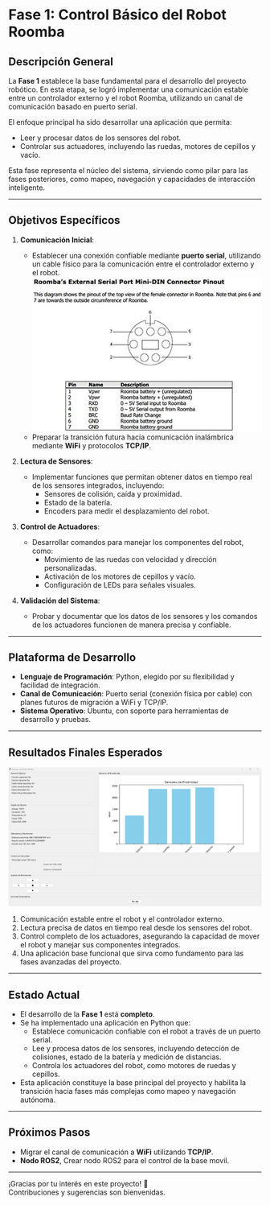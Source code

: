 # **Fase 1: Control Básico del Robot Roomba**

## **Descripción General**
La **Fase 1** establece la base fundamental para el desarrollo del proyecto robótico. En esta etapa, se logró implementar una comunicación estable entre un controlador externo y el robot Roomba, utilizando un canal de comunicación basado en puerto serial.

El enfoque principal ha sido desarrollar una aplicación que permita:
- Leer y procesar datos de los sensores del robot.
- Controlar sus actuadores, incluyendo las ruedas, motores de cepillos y vacío.

Esta fase representa el núcleo del sistema, sirviendo como pilar para las fases posteriores, como mapeo, navegación y capacidades de interacción inteligente.

---

## **Objetivos Específicos**
1. **Comunicación Inicial**:
   - Establecer una conexión confiable mediante **puerto serial**, utilizando un cable físico para la comunicación entre el controlador externo y el robot.
   ![GUI Robot Roomba](resources/Puerto_serie_Roomba.jpg)
   - Preparar la transición futura hacia comunicación inalámbrica mediante **WiFi** y protocolos **TCP/IP**.

2. **Lectura de Sensores**:
   - Implementar funciones que permitan obtener datos en tiempo real de los sensores integrados, incluyendo:
     - Sensores de colisión, caída y proximidad.
     - Estado de la batería.
     - Encoders para medir el desplazamiento del robot.

3. **Control de Actuadores**:
   - Desarrollar comandos para manejar los componentes del robot, como:
     - Movimiento de las ruedas con velocidad y dirección personalizadas.
     - Activación de los motores de cepillos y vacío.
     - Configuración de LEDs para señales visuales.

4. **Validación del Sistema**:
   - Probar y documentar que los datos de los sensores y los comandos de los actuadores funcionen de manera precisa y confiable.

---

## **Plataforma de Desarrollo**
- **Lenguaje de Programación**: Python, elegido por su flexibilidad y facilidad de integración.
- **Canal de Comunicación**: Puerto serial (conexión física por cable) con planes futuros de migración a WiFi y TCP/IP.
- **Sistema Operativo**: Ubuntu, con soporte para herramientas de desarrollo y pruebas.

---

## **Resultados Finales Esperados**
![GUI Robot Roomba](resources/GUI.png)

1. Comunicación estable entre el robot y el controlador externo.
2. Lectura precisa de datos en tiempo real desde los sensores del robot.
3. Control completo de los actuadores, asegurando la capacidad de mover el robot y manejar sus componentes integrados.
4. Una aplicación base funcional que sirva como fundamento para las fases avanzadas del proyecto.

---

## **Estado Actual**
- El desarrollo de la **Fase 1** está **completo**.
- Se ha implementado una aplicación en Python que:
  - Establece comunicación confiable con el robot a través de un puerto serial.
  - Lee y procesa datos de los sensores, incluyendo detección de colisiones, estado de la batería y medición de distancias.
  - Controla los actuadores del robot, como motores de ruedas y cepillos.
- Esta aplicación constituye la base principal del proyecto y habilita la transición hacia fases más complejas como mapeo y navegación autónoma.

---

## **Próximos Pasos**
- Migrar el canal de comunicación a **WiFi** utilizando **TCP/IP**.
- **Nodo ROS2**, Crear nodo ROS2 para el control de la base movil.

---

¡Gracias por tu interés en este proyecto! 🚀  
Contribuciones y sugerencias son bienvenidas.
